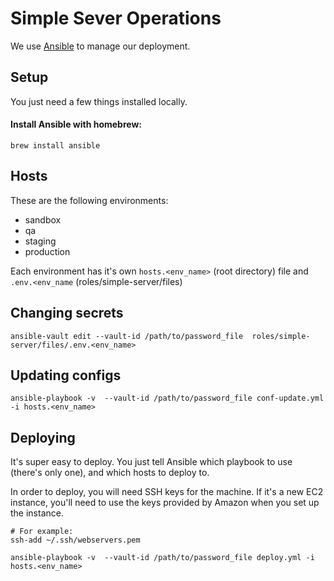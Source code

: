 # Simple Sever Operations

We use [Ansible](http://docs.ansible.com/) to manage our deployment.

## Setup

You just need a few things installed locally.

#### Install Ansible with homebrew:

```
brew install ansible
```

## Hosts

These are the following environments:

- sandbox
- qa
- staging
- production

Each environment has it's own `hosts.<env_name>` (root directory) file and `.env.<env_name` (roles/simple-server/files)

## Changing secrets

```
ansible-vault edit --vault-id /path/to/password_file  roles/simple-server/files/.env.<env_name>
```


## Updating configs

```
ansible-playbook -v  --vault-id /path/to/password_file conf-update.yml -i hosts.<env_name>
```

## Deploying

It's super easy to deploy. You just tell Ansible which playbook to use (there's only one), and which hosts to deploy to.

In order to deploy, you will need SSH keys for the machine. If it's a new EC2 instance, you'll need to use the keys provided by Amazon when you set up the instance.

```
# For example:
ssh-add ~/.ssh/webservers.pem
```

```
ansible-playbook -v  --vault-id /path/to/password_file deploy.yml -i hosts.<env_name>
```

